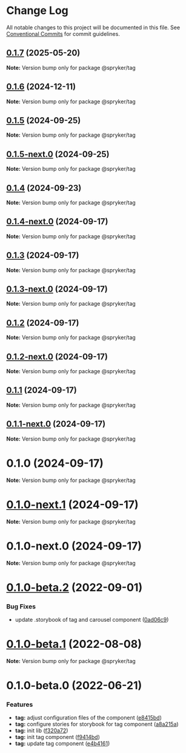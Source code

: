 # Change Log

All notable changes to this project will be documented in this file.
See [Conventional Commits](https://conventionalcommits.org) for commit guidelines.

## [0.1.7](http://172.31.0.22:9292/spryker-internal-ci/ui-components/compare/@spryker/tag@0.1.6...@spryker/tag@0.1.7) (2025-05-20)

**Note:** Version bump only for package @spryker/tag





## [0.1.6](http://172.31.0.22:9292/spryker-internal-ci/ui-components/compare/@spryker/tag@0.1.5...@spryker/tag@0.1.6) (2024-12-11)

**Note:** Version bump only for package @spryker/tag





## [0.1.5](http://172.31.33.130:9292/spryker-internal-ci/ui-components/compare/@spryker/tag@0.1.4...@spryker/tag@0.1.5) (2024-09-25)

**Note:** Version bump only for package @spryker/tag





## [0.1.5-next.0](http://172.31.33.130:9292/spryker-internal-ci/ui-components/compare/@spryker/tag@0.1.4...@spryker/tag@0.1.5-next.0) (2024-09-25)

**Note:** Version bump only for package @spryker/tag





## [0.1.4](http://172.31.33.130:9292/spryker-internal-ci/ui-components/compare/@spryker/tag@0.1.3...@spryker/tag@0.1.4) (2024-09-23)

**Note:** Version bump only for package @spryker/tag





## [0.1.4-next.0](http://172.31.33.130:9292/spryker-internal-ci/ui-components/compare/@spryker/tag@0.1.3...@spryker/tag@0.1.4-next.0) (2024-09-17)

**Note:** Version bump only for package @spryker/tag





## [0.1.3](http://172.31.33.130:9292/spryker-internal-ci/ui-components/compare/@spryker/tag@0.1.2...@spryker/tag@0.1.3) (2024-09-17)

**Note:** Version bump only for package @spryker/tag





## [0.1.3-next.0](http://172.31.33.130:9292/spryker-internal-ci/ui-components/compare/@spryker/tag@0.1.2...@spryker/tag@0.1.3-next.0) (2024-09-17)

**Note:** Version bump only for package @spryker/tag





## [0.1.2](http://172.31.33.130:9292/spryker-internal-ci/ui-components/compare/@spryker/tag@0.1.1...@spryker/tag@0.1.2) (2024-09-17)

**Note:** Version bump only for package @spryker/tag





## [0.1.2-next.0](http://172.31.33.130:9292/spryker-internal-ci/ui-components/compare/@spryker/tag@0.1.1...@spryker/tag@0.1.2-next.0) (2024-09-17)

**Note:** Version bump only for package @spryker/tag





## [0.1.1](http://172.31.33.130:9292/spryker-internal-ci/ui-components/compare/@spryker/tag@0.1.0...@spryker/tag@0.1.1) (2024-09-17)

**Note:** Version bump only for package @spryker/tag





## [0.1.1-next.0](http://172.31.33.130:9292/spryker-internal-ci/ui-components/compare/@spryker/tag@0.1.0...@spryker/tag@0.1.1-next.0) (2024-09-17)

**Note:** Version bump only for package @spryker/tag





# 0.1.0 (2024-09-17)

**Note:** Version bump only for package @spryker/tag





# [0.1.0-next.1](http://172.31.33.130:9292/spryker-internal-ci/ui-components/compare/@spryker/tag@0.1.0-next.0...@spryker/tag@0.1.0-next.1) (2024-09-17)

**Note:** Version bump only for package @spryker/tag





# 0.1.0-next.0 (2024-09-17)

**Note:** Version bump only for package @spryker/tag





# [0.1.0-beta.2](https://github.com/spryker/ui-components/compare/@spryker/tag@0.1.0-beta.1...@spryker/tag@0.1.0-beta.2) (2022-09-01)


### Bug Fixes

* update .storybook of tag and carousel component ([0ad06c9](https://github.com/spryker/ui-components/commit/0ad06c94ac39d4d0e2682c3d8649ebc90c0598d7))





# [0.1.0-beta.1](https://github.com/spryker/ui-components/compare/@spryker/tag@0.1.0-beta.0...@spryker/tag@0.1.0-beta.1) (2022-08-08)

**Note:** Version bump only for package @spryker/tag





# 0.1.0-beta.0 (2022-06-21)


### Features

* **tag:** adjust configuration files of the component ([e8415bd](https://github.com/spryker/ui-components/commit/e8415bd23c7d4e9d578cde485f20eb550c36b4a3))
* **tag:** configure stories for storybook for tag component ([a8a215a](https://github.com/spryker/ui-components/commit/a8a215a45557856e62ff1e9e19cf96f599d7722f))
* **tag:** init lib ([f320a72](https://github.com/spryker/ui-components/commit/f320a72dea31e9819cf1afd68a3ebae117cf5e62))
* **tag:** init tag component ([f9414bd](https://github.com/spryker/ui-components/commit/f9414bd903fca29aba7945081ce6e3e893ff3bf5))
* **tag:** update tag component ([e4b4161](https://github.com/spryker/ui-components/commit/e4b41617b378642ef4c40992ca5207e6a767ac92))
